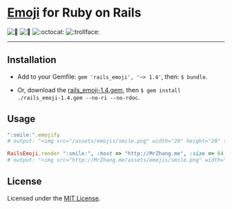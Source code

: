 # [Emoji](http://www.emoji-cheat-sheet.com/) for Ruby on Rails

![:kiss:](https://github.com/jsw0528/rails_emoji/raw/master/vendor/assets/images/emojis/kiss.png)
![:dancer:](https://github.com/jsw0528/rails_emoji/raw/master/vendor/assets/images/emojis/dancer.png)
![:octocat:](https://github.com/jsw0528/rails_emoji/raw/master/vendor/assets/images/emojis/octocat.png)
![:trollface:](https://github.com/jsw0528/rails_emoji/raw/master/vendor/assets/images/emojis/trollface.png)

---

## Installation

* Add to your Gemfile: `gem 'rails_emoji', '~> 1.4'`, then: `$ bundle`.

* Or, download the [rails_emoji-1.4.gem](https://rubygems.org/downloads/rails_emoji-1.4.gem), then `$ gem install ./rails_emoji-1.4.gem --no-ri --no-rdoc`.

## Usage

```ruby
":smile:".emojify
# output: "<img src="/assets/emojis/smile.png" width="20" height="20" title=":smile:" alt=":smile:" class="emoji" />"

RailsEmoji.render ":smile:", :host => "http://MrZhang.me", :size => 64, :class => "emoji-smile"
# output: "<img src="http://MrZhang.me/assets/emojis/smile.png" width="64" height="64" title=":smile:" alt=":smile:" class="emoji-smile" />"
```

## License

Licensed under the [MIT License](http://www.opensource.org/licenses/mit-license.php).
